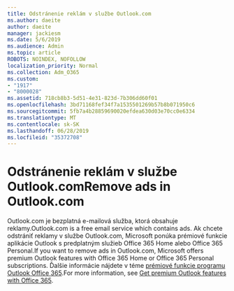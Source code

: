 ```yaml
---
title: Odstránenie reklám v službe Outlook.com
ms.author: daeite
author: daeite
manager: jackiesm
ms.date: 5/6/2019
ms.audience: Admin
ms.topic: article
ROBOTS: NOINDEX, NOFOLLOW
localization_priority: Normal
ms.collection: Adm_O365
ms.custom:
- "1917"
- "8000028"
ms.assetid: 718cb8b3-5d51-4e31-823d-7b306dd60f01
ms.openlocfilehash: 3bd71168fef34f7a1535501269b57b8b071950c6
ms.sourcegitcommit: 5fb7a4b28859690020efdea630d03e70cc0e6334
ms.translationtype: MT
ms.contentlocale: sk-SK
ms.lasthandoff: 06/28/2019
ms.locfileid: "35372708"
---
```

# <a name="remove-ads-in-outlookcom"></a><span data-ttu-id="34347-102">Odstránenie reklám v službe Outlook.com</span><span class="sxs-lookup"><span data-stu-id="34347-102">Remove ads in Outlook.com</span></span>

<span data-ttu-id="34347-103">Outlook.com je bezplatná e-mailová služba, ktorá obsahuje reklamy.</span><span class="sxs-lookup"><span data-stu-id="34347-103">Outlook.com is a free email service which contains ads.</span></span> <span data-ttu-id="34347-104">Ak chcete odstrániť reklamy v službe Outlook.com, Microsoft ponúka prémiové funkcie aplikácie Outlook s predplatným služieb Office 365 Home alebo Office 365 Personal.</span><span class="sxs-lookup"><span data-stu-id="34347-104">If you want to remove ads in Outlook.com, Microsoft offers premium Outlook features with Office 365 Home or Office 365 Personal subscriptions.</span></span> <span data-ttu-id="34347-105">Ďalšie informácie nájdete v téme [prémiové funkcie programu Outlook Office 365](https://go.microsoft.com/fwlink/?linkid=872181).</span><span class="sxs-lookup"><span data-stu-id="34347-105">For more information, see [Get premium Outlook features with Office 365](https://go.microsoft.com/fwlink/?linkid=872181).</span></span>